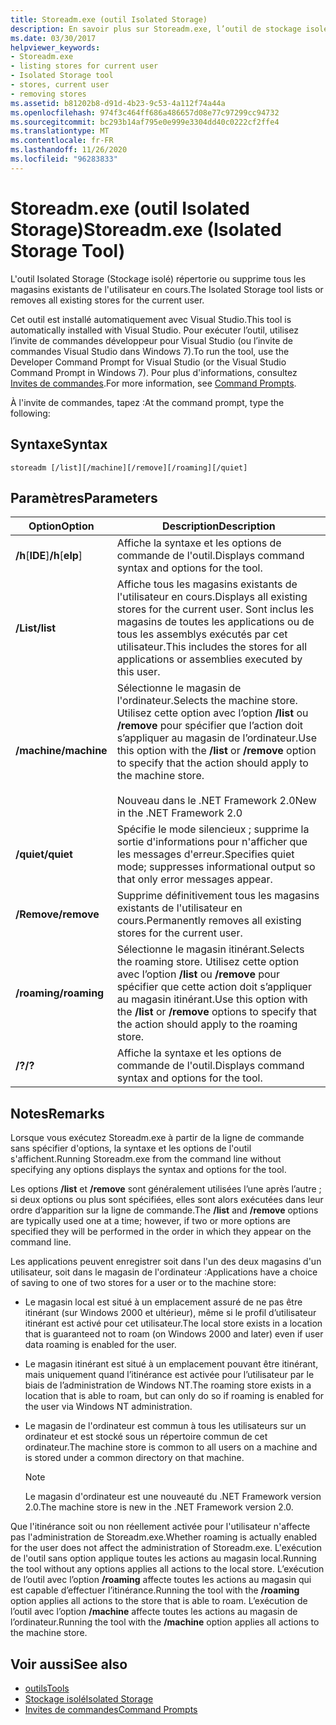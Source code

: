 ```yaml
---
title: Storeadm.exe (outil Isolated Storage)
description: En savoir plus sur Storeadm.exe, l’outil de stockage isolé. Cet outil répertorie ou supprime tous les magasins existants pour l’utilisateur actuel.
ms.date: 03/30/2017
helpviewer_keywords:
- Storeadm.exe
- listing stores for current user
- Isolated Storage tool
- stores, current user
- removing stores
ms.assetid: b81202b8-d91d-4b23-9c53-4a112f74a44a
ms.openlocfilehash: 974f3c464ff686a486657d08e77c97299cc94732
ms.sourcegitcommit: bc293b14af795e0e999e3304dd40c0222cf2ffe4
ms.translationtype: MT
ms.contentlocale: fr-FR
ms.lasthandoff: 11/26/2020
ms.locfileid: "96283833"
---
```

# <a name="storeadmexe-isolated-storage-tool"></a><span data-ttu-id="b3516-104">Storeadm.exe (outil Isolated Storage)</span><span class="sxs-lookup"><span data-stu-id="b3516-104">Storeadm.exe (Isolated Storage Tool)</span></span>

<span data-ttu-id="b3516-105">L'outil Isolated Storage (Stockage isolé) répertorie ou supprime tous les magasins existants de l'utilisateur en cours.</span><span class="sxs-lookup"><span data-stu-id="b3516-105">The Isolated Storage tool lists or removes all existing stores for the current user.</span></span>  
  
 <span data-ttu-id="b3516-106">Cet outil est installé automatiquement avec Visual Studio.</span><span class="sxs-lookup"><span data-stu-id="b3516-106">This tool is automatically installed with Visual Studio.</span></span> <span data-ttu-id="b3516-107">Pour exécuter l’outil, utilisez l’invite de commandes développeur pour Visual Studio (ou l’invite de commandes Visual Studio dans Windows 7).</span><span class="sxs-lookup"><span data-stu-id="b3516-107">To run the tool, use the Developer Command Prompt for Visual Studio (or the Visual Studio Command Prompt in Windows 7).</span></span> <span data-ttu-id="b3516-108">Pour plus d'informations, consultez [Invites de commandes](developer-command-prompt-for-vs.md).</span><span class="sxs-lookup"><span data-stu-id="b3516-108">For more information, see [Command Prompts](developer-command-prompt-for-vs.md).</span></span>  
  
 <span data-ttu-id="b3516-109">À l'invite de commandes, tapez :</span><span class="sxs-lookup"><span data-stu-id="b3516-109">At the command prompt, type the following:</span></span>  
  
## <a name="syntax"></a><span data-ttu-id="b3516-110">Syntaxe</span><span class="sxs-lookup"><span data-stu-id="b3516-110">Syntax</span></span>  
  
```console  
storeadm [/list][/machine][/remove][/roaming][/quiet]  
```  
  
## <a name="parameters"></a><span data-ttu-id="b3516-111">Paramètres</span><span class="sxs-lookup"><span data-stu-id="b3516-111">Parameters</span></span>  
  
|<span data-ttu-id="b3516-112">Option</span><span class="sxs-lookup"><span data-stu-id="b3516-112">Option</span></span>|<span data-ttu-id="b3516-113">Description</span><span class="sxs-lookup"><span data-stu-id="b3516-113">Description</span></span>|  
|------------|-----------------|  
|<span data-ttu-id="b3516-114">**/h**[**IDE**]</span><span class="sxs-lookup"><span data-stu-id="b3516-114">**/h**[**elp**]</span></span>|<span data-ttu-id="b3516-115">Affiche la syntaxe et les options de commande de l'outil.</span><span class="sxs-lookup"><span data-stu-id="b3516-115">Displays command syntax and options for the tool.</span></span>|  
|<span data-ttu-id="b3516-116">**/List**</span><span class="sxs-lookup"><span data-stu-id="b3516-116">**/list**</span></span>|<span data-ttu-id="b3516-117">Affiche tous les magasins existants de l'utilisateur en cours.</span><span class="sxs-lookup"><span data-stu-id="b3516-117">Displays all existing stores for the current user.</span></span> <span data-ttu-id="b3516-118">Sont inclus les magasins de toutes les applications ou de tous les assemblys exécutés par cet utilisateur.</span><span class="sxs-lookup"><span data-stu-id="b3516-118">This includes the stores for all applications or assemblies executed by this user.</span></span>|  
|<span data-ttu-id="b3516-119">**/machine**</span><span class="sxs-lookup"><span data-stu-id="b3516-119">**/machine**</span></span>|<span data-ttu-id="b3516-120">Sélectionne le magasin de l'ordinateur.</span><span class="sxs-lookup"><span data-stu-id="b3516-120">Selects the machine store.</span></span> <span data-ttu-id="b3516-121">Utilisez cette option avec l’option **/list** ou **/remove** pour spécifier que l’action doit s’appliquer au magasin de l’ordinateur.</span><span class="sxs-lookup"><span data-stu-id="b3516-121">Use this option with the **/list** or **/remove** option to specify that the action should apply to the machine store.</span></span><br /><br /> <span data-ttu-id="b3516-122">Nouveau dans le .NET Framework 2.0</span><span class="sxs-lookup"><span data-stu-id="b3516-122">New in the .NET Framework 2.0</span></span>|  
|<span data-ttu-id="b3516-123">**/quiet**</span><span class="sxs-lookup"><span data-stu-id="b3516-123">**/quiet**</span></span>|<span data-ttu-id="b3516-124">Spécifie le mode silencieux ; supprime la sortie d'informations pour n'afficher que les messages d'erreur.</span><span class="sxs-lookup"><span data-stu-id="b3516-124">Specifies quiet mode; suppresses informational output so that only error messages appear.</span></span>|  
|<span data-ttu-id="b3516-125">**/Remove**</span><span class="sxs-lookup"><span data-stu-id="b3516-125">**/remove**</span></span>|<span data-ttu-id="b3516-126">Supprime définitivement tous les magasins existants de l'utilisateur en cours.</span><span class="sxs-lookup"><span data-stu-id="b3516-126">Permanently removes all existing stores for the current user.</span></span>|  
|<span data-ttu-id="b3516-127">**/roaming**</span><span class="sxs-lookup"><span data-stu-id="b3516-127">**/roaming**</span></span>|<span data-ttu-id="b3516-128">Sélectionne le magasin itinérant.</span><span class="sxs-lookup"><span data-stu-id="b3516-128">Selects the roaming store.</span></span> <span data-ttu-id="b3516-129">Utilisez cette option avec l’option **/list** ou **/remove** pour spécifier que cette action doit s’appliquer au magasin itinérant.</span><span class="sxs-lookup"><span data-stu-id="b3516-129">Use this option with the **/list** or **/remove** options to specify that the action should apply to the roaming store.</span></span>|  
|<span data-ttu-id="b3516-130">**/?**</span><span class="sxs-lookup"><span data-stu-id="b3516-130">**/?**</span></span>|<span data-ttu-id="b3516-131">Affiche la syntaxe et les options de commande de l'outil.</span><span class="sxs-lookup"><span data-stu-id="b3516-131">Displays command syntax and options for the tool.</span></span>|  
  
## <a name="remarks"></a><span data-ttu-id="b3516-132">Notes</span><span class="sxs-lookup"><span data-stu-id="b3516-132">Remarks</span></span>  

 <span data-ttu-id="b3516-133">Lorsque vous exécutez Storeadm.exe à partir de la ligne de commande sans spécifier d'options, la syntaxe et les options de l'outil s'affichent.</span><span class="sxs-lookup"><span data-stu-id="b3516-133">Running Storeadm.exe from the command line without specifying any options displays the syntax and options for the tool.</span></span>  
  
 <span data-ttu-id="b3516-134">Les options **/list** et **/remove** sont généralement utilisées l’une après l’autre ; si deux options ou plus sont spécifiées, elles sont alors exécutées dans leur ordre d’apparition sur la ligne de commande.</span><span class="sxs-lookup"><span data-stu-id="b3516-134">The **/list** and **/remove** options are typically used one at a time; however, if two or more options are specified they will be performed in the order in which they appear on the command line.</span></span>  
  
 <span data-ttu-id="b3516-135">Les applications peuvent enregistrer soit dans l'un des deux magasins d'un utilisateur, soit dans le magasin de l'ordinateur :</span><span class="sxs-lookup"><span data-stu-id="b3516-135">Applications have a choice of saving to one of two stores for a user or to the machine store:</span></span>  
  
- <span data-ttu-id="b3516-136">Le magasin local est situé à un emplacement assuré de ne pas être itinérant (sur Windows 2000 et ultérieur), même si le profil d’utilisateur itinérant est activé pour cet utilisateur.</span><span class="sxs-lookup"><span data-stu-id="b3516-136">The local store exists in a location that is guaranteed not to roam (on Windows 2000 and later) even if user data roaming is enabled for the user.</span></span>  
  
- <span data-ttu-id="b3516-137">Le magasin itinérant est situé à un emplacement pouvant être itinérant, mais uniquement quand l’itinérance est activée pour l’utilisateur par le biais de l’administration de Windows NT.</span><span class="sxs-lookup"><span data-stu-id="b3516-137">The roaming store exists in a location that is able to roam, but can only do so if roaming is enabled for the user via Windows NT administration.</span></span>  
  
- <span data-ttu-id="b3516-138">Le magasin de l'ordinateur est commun à tous les utilisateurs sur un ordinateur et est stocké sous un répertoire commun de cet ordinateur.</span><span class="sxs-lookup"><span data-stu-id="b3516-138">The machine store is common to all users on a machine and is stored under a common directory on that machine.</span></span>  
  
    > [!NOTE]
    > <span data-ttu-id="b3516-139">Le magasin d'ordinateur est une nouveauté du .NET Framework version 2.0.</span><span class="sxs-lookup"><span data-stu-id="b3516-139">The machine store is new in the .NET Framework version 2.0.</span></span>  
  
 <span data-ttu-id="b3516-140">Que l'itinérance soit ou non réellement activée pour l'utilisateur n'affecte pas l'administration de Storeadm.exe.</span><span class="sxs-lookup"><span data-stu-id="b3516-140">Whether roaming is actually enabled for the user does not affect the administration of Storeadm.exe.</span></span> <span data-ttu-id="b3516-141">L'exécution de l'outil sans option applique toutes les actions au magasin local.</span><span class="sxs-lookup"><span data-stu-id="b3516-141">Running the tool without any options applies all actions to the local store.</span></span> <span data-ttu-id="b3516-142">L’exécution de l’outil avec l’option **/roaming** affecte toutes les actions au magasin qui est capable d’effectuer l’itinérance.</span><span class="sxs-lookup"><span data-stu-id="b3516-142">Running the tool with the **/roaming** option applies all actions to the store that is able to roam.</span></span> <span data-ttu-id="b3516-143">L’exécution de l’outil avec l’option **/machine** affecte toutes les actions au magasin de l’ordinateur.</span><span class="sxs-lookup"><span data-stu-id="b3516-143">Running the tool with the **/machine** option applies all actions to the machine store.</span></span>  
  
## <a name="see-also"></a><span data-ttu-id="b3516-144">Voir aussi</span><span class="sxs-lookup"><span data-stu-id="b3516-144">See also</span></span>

- [<span data-ttu-id="b3516-145">outils</span><span class="sxs-lookup"><span data-stu-id="b3516-145">Tools</span></span>](index.md)
- [<span data-ttu-id="b3516-146">Stockage isolé</span><span class="sxs-lookup"><span data-stu-id="b3516-146">Isolated Storage</span></span>](../../standard/io/isolated-storage.md)
- [<span data-ttu-id="b3516-147">Invites de commandes</span><span class="sxs-lookup"><span data-stu-id="b3516-147">Command Prompts</span></span>](developer-command-prompt-for-vs.md)
